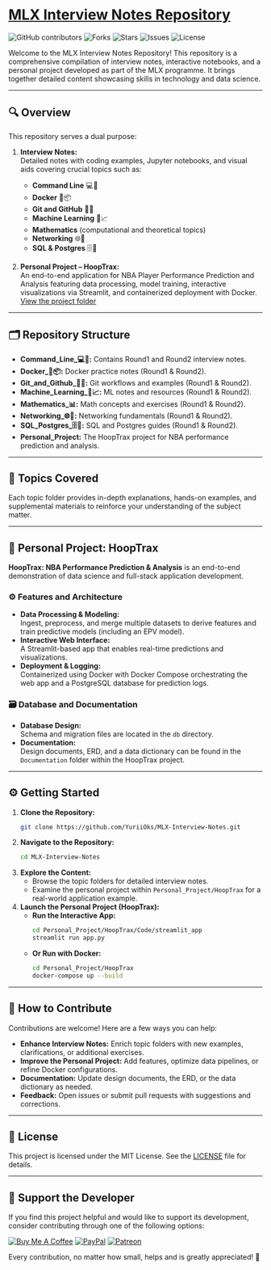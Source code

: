 # [MLX Interview Notes Repository](https://github.com/YuriiOks/MLX-Interview-Notes)

![GitHub contributors](https://img.shields.io/github/contributors/YuriiOks/MLX_Interview_Notes?style=for-the-badge)
![Forks](https://img.shields.io/github/forks/YuriiOks/MLX_Interview_Notes?style=for-the-badge)
![Stars](https://img.shields.io/github/stars/YuriiOks/MLX_Interview_Notes?style=for-the-badge)
![Issues](https://img.shields.io/github/issues/YuriiOks/MLX_Interview_Notes?style=for-the-badge)
![License](https://img.shields.io/github/license/YuriiOks/MLX_Interview_Notes?style=for-the-badge)

Welcome to the MLX Interview Notes Repository! This repository is a comprehensive compilation of interview notes, interactive notebooks, and a personal project developed as part of the MLX programme. It brings together detailed content showcasing skills in technology and data science.

---

## 🔍 Overview

This repository serves a dual purpose:
1. **Interview Notes:**  
   Detailed notes with coding examples, Jupyter notebooks, and visual aids covering crucial topics such as:
   - **Command Line** 💻📂 
   - **Docker** 🐋📦 
   - **Git and GitHub** 🌳🐙 
   - **Machine Learning** 🤖📈 
   - **Mathematics** (computational and theoretical topics)
   - **Networking** 🌐🔗 
   - **SQL & Postgres** 🗄️🐘 

2. **Personal Project – HoopTrax:**  
   An end-to-end application for NBA Player Performance Prediction and Analysis featuring data processing, model training, interactive visualizations via Streamlit, and containerized deployment with Docker.
[View the project folder](https://github.com/YuriiOks/MLX_Interview_Notes/tree/main/Personal_Project/HoopTrax)

---

## 🗂 Repository Structure

- **Command_Line_💻📂:** Contains Round1 and Round2 interview notes.
- **Docker_🐋📦:** Docker practice notes (Round1 & Round2).
- **Git_and_Github_🌳🐙:** Git workflows and examples (Round1 & Round2).
- **Machine_Learning_🤖📈:** ML notes and resources (Round1 & Round2).
- **Mathematics_📊:** Math concepts and exercises (Round1 & Round2).
- **Networking_🌐🔗:** Networking fundamentals (Round1 & Round2).
- **SQL_Postgres_🗄️🐘:** SQL and Postgres guides (Round1 & Round2).
- **Personal_Project:** The HoopTrax project for NBA performance prediction and analysis.

---

## 🌟 Topics Covered

Each topic folder provides in-depth explanations, hands-on examples, and supplemental materials to reinforce your understanding of the subject matter.

---

## 🚀 Personal Project: HoopTrax

**HoopTrax: NBA Performance Prediction & Analysis** is an end-to-end demonstration of data science and full-stack application development.


### ⚙️ Features and Architecture

- **Data Processing & Modeling:**  
  Ingest, preprocess, and merge multiple datasets to derive features and train predictive models (including an EPV model).
- **Interactive Web Interface:**  
  A Streamlit-based app that enables real-time predictions and visualizations.
- **Deployment & Logging:**  
  Containerized using Docker with Docker Compose orchestrating the web app and a PostgreSQL database for prediction logs.

### 🗃 Database and Documentation

- **Database Design:**  
  Schema and migration files are located in the `db` directory.
- **Documentation:**  
  Design documents, ERD, and a data dictionary can be found in the `Documentation` folder within the HoopTrax project.

---

## ⚙️ Getting Started

1. **Clone the Repository:**
   ```bash
   git clone https://github.com/YuriiOks/MLX-Interview-Notes.git
   ```
2. **Navigate to the Repository:**
   ```bash
   cd MLX-Interview-Notes
   ```
3. **Explore the Content:**
   - Browse the topic folders for detailed interview notes.
   - Examine the personal project within `Personal_Project/HoopTrax` for a real-world application example.
4. **Launch the Personal Project (HoopTrax):**
   - **Run the Interactive App:**
     ```bash
     cd Personal_Project/HoopTrax/Code/streamlit_app
     streamlit run app.py
     ```
   - **Or Run with Docker:**
     ```bash
     cd Personal_Project/HoopTrax
     docker-compose up --build
     ```

---

## 🤝 How to Contribute

Contributions are welcome! Here are a few ways you can help:
- **Enhance Interview Notes:** Enrich topic folders with new examples, clarifications, or additional exercises.
- **Improve the Personal Project:** Add features, optimize data pipelines, or refine Docker configurations.
- **Documentation:** Update design documents, the ERD, or the data dictionary as needed.
- **Feedback:** Open issues or submit pull requests with suggestions and corrections.

---

## 📜 License

This project is licensed under the MIT License. See the [LICENSE](LICENSE) file for details.

---

## 💖 Support the Developer

If you find this project helpful and would like to support its development, consider contributing through one of the following options:

[![Buy Me A Coffee](https://img.shields.io/badge/-Buy%20Me%20a%20Coffee-orange?style=for-the-badge&logo=buy-me-a-coffee)](https://www.buymeacoffee.com/yuriodev)
[![PayPal](https://img.shields.io/badge/Donate-PayPal-blue?style=for-the-badge&logo=paypal)](https://paypal.me/yuriodev)
[![Patreon](https://img.shields.io/badge/Support-Patreon-red?style=for-the-badge&logo=patreon)](https://www.patreon.com/YuriODev)

Every contribution, no matter how small, helps and is greatly appreciated! 🙏

